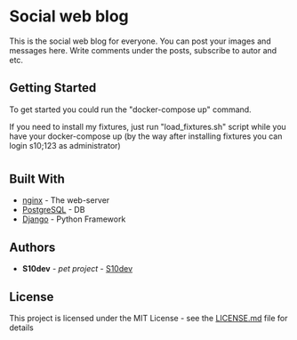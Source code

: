 # Social web blog

This is the social web blog for everyone. You can post your images and messages here. Write comments under the posts, subscribe to autor and etc.

## Getting Started

To get started you could run the "docker-compose up" command.

If you need to install my fixtures, just run "load_fixtures.sh" script while you have your docker-compose up (by the way after installing fixtures you can login s10;123 as administrator)
#


## Built With

* [nginx](https://nginx.org/ru/) - The web-server
* [PostgreSQL](https://www.postgresql.org/) - DB
* [Django](https://www.djangoproject.com/) - Python Framework

## Authors

* **S10dev** - *pet project* - [S10dev](https://github.com/s10dev)

## License

This project is licensed under the MIT License - see the [LICENSE.md](LICENSE.md) file for details
